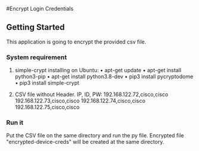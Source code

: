 #Encrypt Login Credentials

## Getting Started
This application is going to encrypt the provided csv file.

### System requirement
1. simple-crypt installing on Ubuntu:
 • apt-get update
 • apt-get install python3-pip
 • apt-get install python3.8-dev
 • pip3 install pycryptodome
 • pip3 install simple-crypt

2. CSV file without Header. IP, ID, PW:
192.168.122.72,cisco,cisco
192.168.122.73,cisco,cisco
192.168.122.74,cisco,cisco
192.168.122.75,cisco,cisco


### Run it
Put the CSV file on the same directory and run the py file.
Encrypted file "encrypted-device-creds" will be created at the same directory.
